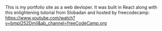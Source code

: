 This is my portfolio site as a web devloper. It was built in React along with this enlightening tutorial from Slobadan and hosted by freecodecamp:
https://www.youtube.com/watch?v=bmpI252DmiI&ab_channel=freeCodeCamp.org
